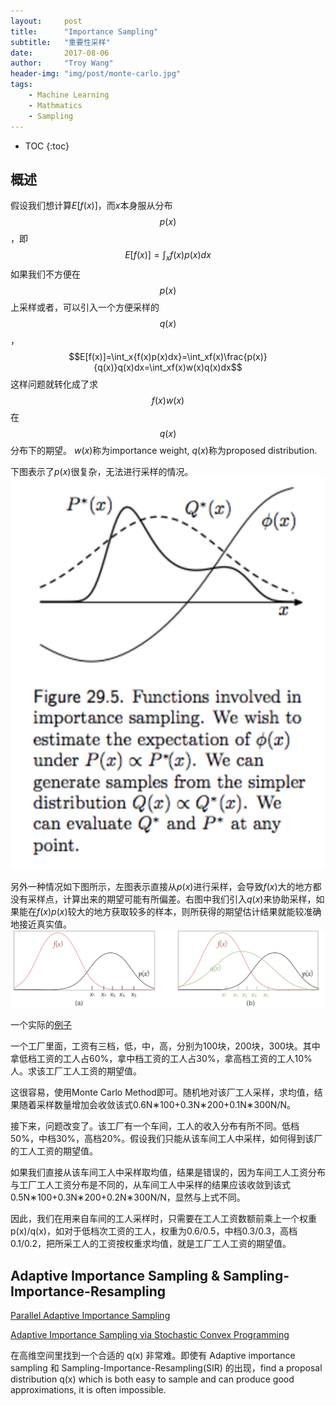 ```yaml
---
layout:     post
title:      "Importance Sampling"
subtitle:   "重要性采样"
date:       2017-08-06
author:     "Troy Wang"
header-img: "img/post/monte-carlo.jpg"
tags:
    - Machine Learning
    - Mathmatics
    - Sampling
---
```


* TOC
{:toc}

## 概述

假设我们想计算$E[f(x)]$，而$x$本身服从分布$$p(x)$$，即$$E[f(x)]=\int_x{f(x)p(x)dx}$$
如果我们不方便在$$p(x)$$上采样或者，可以引入一个方便采样的$$q(x)$$，$$E[f(x)]=\int_x{f(x)p(x)dx}=\int_xf(x)\frac{p(x)}{q(x)}q(x)dx=\int_xf(x)w(x)q(x)dx$$
这样问题就转化成了求$$f(x)w(x)$$在$$q(x)$$分布下的期望。
$w(x)$称为importance weight, $q(x)$称为proposed distribution.

下图表示了$p(x)$很复杂，无法进行采样的情况。
![Alt text](/img/post/1502358357321.png)

另外一种情况如下图所示，左图表示直接从$p(x)$进行采样，会导致$f(x)$大的地方都没有采样点，计算出来的期望可能有所偏差。右图中我们引入$q(x)$来协助采样，如果能在$f(x)p(x)$较大的地方获取较多的样本，则所获得的期望估计结果就能较准确地接近真实值。
![Alt text](/img/post/1502357291816.png)


一个实际的[例子](http://blog.csdn.net/qq_32231743/article/details/72810334)

一个工厂里面，工资有三档，低，中，高，分别为100块，200块，300块。其中拿低档工资的工人占60%，拿中档工资的工人占30%，拿高档工资的工人10%人。求该工厂工人工资的期望值。

这很容易，使用Monte Carlo Method即可。随机地对该厂工人采样，求均值，结果随着采样数量增加会收敛该式0.6N∗100+0.3N∗200+0.1N∗300N/N。

接下来，问题改变了。该工厂有一个车间，工人的收入分布有所不同。低档50%，中档30%，高档20%。假设我们只能从该车间工人中采样，如何得到该厂的工人工资的期望值。

如果我们直接从该车间工人中采样取均值，结果是错误的，因为车间工人工资分布与工厂工人工资分布是不同的，从车间工人中采样的结果应该收敛到该式0.5N∗100+0.3N∗200+0.2N∗300N/N，显然与上式不同。

因此，我们在用来自车间的工人采样时，只需要在工人工资数额前乘上一个权重p(x)/q(x)，如对于低档次工资的工人，权重为0.6/0.5，中档0.3/0.3，高档0.1/0.2，把所采工人的工资按权重求均值，就是工厂工人工资的期望值。

## Adaptive Importance Sampling & Sampling-Importance-Resampling

[Parallel Adaptive Importance Sampling](https://arxiv.org/abs/1508.01132)

[Adaptive Importance Sampling via Stochastic Convex Programming](https://web.stanford.edu/~boyd/papers/pdf/adaMC.pdf)


在高维空间里找到一个合适的 q(x) 非常难。即使有 Adaptive importance sampling 和 Sampling-Importance-Resampling(SIR) 的出现，find a proposal distribution q(x) which is both easy to sample and can produce good approximations, it is often impossible.
